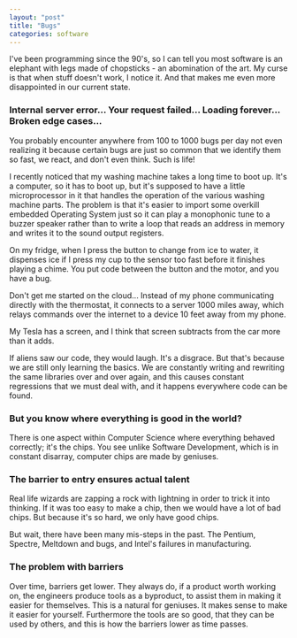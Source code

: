 ```yaml
---
layout: "post"
title: "Bugs"
categories: software
---
```


I've been programming since the 90's, so I can tell you most software is an elephant with legs made of chopsticks - an
abomination of the art. My curse is that when stuff doesn't work, I notice it. And that makes me even more
disappointed in our current state.
<!--more-->

### Internal server error... Your request failed... Loading forever... Broken edge cases...

You probably encounter anywhere from 100 to 1000 bugs per day not even realizing it because certain bugs are just so
common that we identify them so fast, we react, and don't even think. Such is life!

I recently noticed that my washing machine takes a long time to boot up. It's a computer, so it has to boot up, but it's
supposed to have a little microprocessor in it that handles the operation of the various washing machine parts. The
problem is that it's easier to import some overkill embedded Operating System just so it can play a monophonic tune to a
buzzer speaker rather than to write a loop that reads an address in memory and writes it to the sound output registers.

On my fridge, when I press the button to change from ice to water, it dispenses ice if I
press my cup to the sensor too fast before it finishes playing a chime. You put code between the button and the motor,
and you have a bug.

Don't get me started on the cloud... Instead of my phone communicating directly with the thermostat, it connects to a
server 1000 miles away, which relays commands over the internet to a device 10 feet away from my phone.

My Tesla has a screen, and I think that screen subtracts from the car more than it adds.

If aliens saw our code, they would laugh. It's a disgrace. But that's because we are still only learning the basics. We
are constantly writing and rewriting the same libraries over and over again, and this causes constant regressions that
we must deal with, and it happens everywhere code can be found.

### But you know where everything is good in the world?

There is one aspect within Computer Science where everything behaved correctly; it's the chips. You see unlike Software
Development, which is in constant disarray, computer chips are made by geniuses.

### The barrier to entry ensures actual talent

Real life wizards are zapping a rock with lightning in order to trick it into thinking. If it was too easy to make a
chip, then we would have a lot of bad chips. But because it's so hard, we only have good chips.

But wait, there have been many mis-steps in the past. The Pentium, Spectre, Meltdown and bugs, and Intel's failures in
manufacturing.

### The problem with barriers

Over time, barriers get lower. They always do, if a product worth working on, the engineers produce tools as a
byproduct, to assist them in making it easier for themselves. This is a natural for geniuses. It makes sense to make it
easier for yourself. Furthermore the tools are so good, that they can be used by others, and this is how the barriers
lower as time passes.